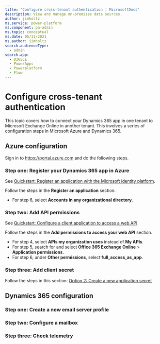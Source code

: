 ```yaml
---
title: "Configure cross-tenant authentication | MicrosoftDocs"
description: View and manage on-premises data sources.
author: jimholtz
ms.service: power-platform
ms.component: pa-admin
ms.topic: conceptual
ms.date: 05/11/2021
ms.author: jimholtz 
search.audienceType: 
  - admin
search.app:
  - D365CE
  - PowerApps
  - Powerplatform
  - Flow
---
```

# Configure cross-tenant authentication

This topic covers how to connect your Dynamics 365 app in one tenant to Microsoft Exchange Online in another tenant. This involves a series of configuration steps in Microsoft Azure and Dynamics 365.

## Azure configuration

Sign in to https://portal.azure.com and do the following steps.

### Step one: Register your Dynamics 365 app in Azure

See [Quickstart: Register an application with the Microsoft identity platform](/azure/active-directory/develop/quickstart-register-app).

Follow the steps in the **Register an application** section. 

- For step 6, select **Accounts in any organizational directory**.

### Step two: Add API permissions

See [Quickstart: Configure a client application to access a web API](/azure/active-directory/develop/quickstart-configure-app-access-web-apis). 

Follow the steps in the **Add permissions to access your web API** section. 

- For step 4, select **APIs my organization uses** instead of **My APIs**.
- For step 5, search for and select **Office 365 Exchange Online** > **Application permissions**. 
- For step 6, under **Other permissions**, select **full_access_as_app**.

### Step three: Add client secret

Follow the steps in this section: [Option 2: Create a new application secret](/azure/active-directory/develop/howto-create-service-principal-portal)

## Dynamics 365 configuration

### Step one: Create a new email server profile

### Step two: Configure a mailbox

### Step three: Check telemetry


